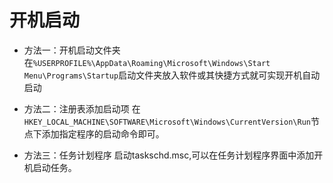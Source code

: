# 开机启动

- 方法一：开机启动文件夹
在`%USERPROFILE%\AppData\Roaming\Microsoft\Windows\Start Menu\Programs\Startup`启动文件夹放入软件或其快捷方式就可实现开机自动启动

- 方法二：注册表添加启动项
在`HKEY_LOCAL_MACHINE\SOFTWARE\Microsoft\Windows\CurrentVersion\Run`节点下添加指定程序的启动命令即可。

- 方法三：任务计划程序
启动taskschd.msc,可以在任务计划程序界面中添加开机启动任务。
